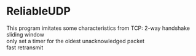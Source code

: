 # ReliableUDP
This program imitates some characteristics from TCP:
2-way handshake  
sliding window  
only set a timer for the oldest unacknowledged packet  
fast retransmit  
